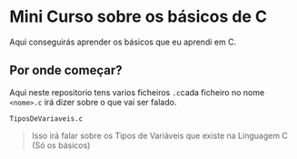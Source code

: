 # Mini Curso sobre os básicos de C
Aqui conseguirás aprender os básicos que eu aprendi em C.

## Por onde começar?
Aqui neste repositorio tens varios ficheiros ```.c```cada ficheiro no nome `<nome>.c` irá dizer sobre o que vai ser falado.
```
TiposDeVariaveis.c
```
> Isso irá falar sobre os Tipos de Variáveis que existe na Linguagem C (Só os básicos)